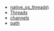 - [native_os_threads](native_os_threads/README.md)\
- [Threads](Threads/README.md)
- [channels](channels/README.md)
- [path](path/README.md)